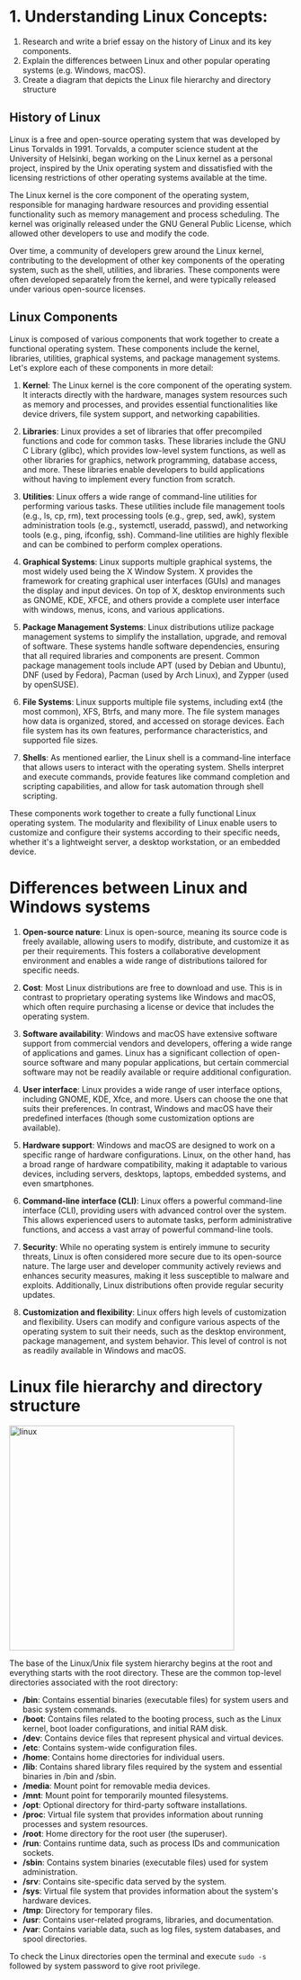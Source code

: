 # 1. Understanding Linux Concepts:

 1. Research and write a brief essay on the history of Linux and its key components.
 2. Explain the differences between Linux and other popular operating systems (e.g. 
Windows, macOS).
 3. Create a diagram that depicts the Linux file hierarchy and directory structure


## History of Linux
  Linux is a free and open-source operating system that was developed by Linus Torvalds in 1991. Torvalds, a computer science student at the University of Helsinki, began working on the Linux kernel as a personal project, inspired by the Unix operating system and dissatisfied with the licensing restrictions of other operating systems available at the time.

The Linux kernel is the core component of the operating system, responsible for managing hardware resources and providing essential functionality such as memory management and process scheduling. The kernel was originally released under the GNU General Public License, which allowed other developers to use and modify the code.

Over time, a community of developers grew around the Linux kernel, contributing to the development of other key components of the operating system, such as the shell, utilities, and libraries. These components were often developed separately from the kernel, and were typically released under various open-source licenses.
<br />

## Linux Components
Linux is composed of various components that work together to create a functional operating system. These components include the kernel, libraries, utilities, graphical systems, and package management systems. Let's explore each of these components in more detail:

   1. <b>Kernel</b>: The Linux kernel is the core component of the operating system. It interacts directly with the hardware, manages system resources such as memory and processes, and provides essential functionalities like device drivers, file system support, and networking capabilities.

   2. <b>Libraries</b>: Linux provides a set of libraries that offer precompiled functions and code for common tasks. These libraries include the GNU C Library (glibc), which provides low-level system functions, as well as other libraries for graphics, network programming, database access, and more. These libraries enable developers to build applications without having to implement every function from scratch.

  3. <b>Utilities</b>: Linux offers a wide range of command-line utilities for performing various tasks. These utilities include file management tools (e.g., ls, cp, rm), text processing tools (e.g., grep, sed, awk), system administration tools (e.g., systemctl, useradd, passwd), and networking tools (e.g., ping, ifconfig, ssh). Command-line utilities are highly flexible and can be combined to perform complex operations.

  4. <b>Graphical Systems</b>: Linux supports multiple graphical systems, the most widely used being the X Window System. X provides the framework for creating graphical user interfaces (GUIs) and manages the display and input devices. On top of X, desktop environments such as GNOME, KDE, XFCE, and others provide a complete user interface with windows, menus, icons, and various applications.

  5. <b>Package Management Systems</b>: Linux distributions utilize package management systems to simplify the installation, upgrade, and removal of software. These systems handle software dependencies, ensuring that all required libraries and components are present. Common package management tools include APT (used by Debian and Ubuntu), DNF (used by Fedora), Pacman (used by Arch Linux), and Zypper (used by openSUSE).

  6. <b>File Systems</b>: Linux supports multiple file systems, including ext4 (the most common), XFS, Btrfs, and many more. The file system manages how data is organized, stored, and accessed on storage devices. Each file system has its own features, performance characteristics, and supported file sizes.

  7. <b>Shells</b>: As mentioned earlier, the Linux shell is a command-line interface that allows users to interact with the operating system. Shells interpret and execute commands, provide features like command completion and scripting capabilities, and allow for task automation through shell scripting.

These components work together to create a fully functional Linux operating system. The modularity and flexibility of Linux enable users to customize and configure their systems according to their specific needs, whether it's a lightweight server, a desktop workstation, or an embedded device.
<br />

# Differences between Linux and Windows systems

  1. <b>Open-source nature</b>: Linux is open-source, meaning its source code is freely available, allowing users to modify, distribute, and customize it as per their requirements. This fosters a collaborative development environment and enables a wide range of distributions tailored for specific needs.

  2. <b>Cost</b>: Most Linux distributions are free to download and use. This is in contrast to proprietary operating systems like Windows and macOS, which often require purchasing a license or device that includes the operating system.

  3. <b>Software availability</b>: Windows and macOS have extensive software support from commercial vendors and developers, offering a wide range of applications and games. Linux has a significant collection of open-source software and many popular applications, but certain commercial software may not be readily available or require additional configuration.

  4. <b>User interface</b>: Linux provides a wide range of user interface options, including GNOME, KDE, Xfce, and more. Users can choose the one that suits their preferences. In contrast, Windows and macOS have their predefined interfaces (though some customization options are available).

  5. <b>Hardware support</b>: Windows and macOS are designed to work on a specific range of hardware configurations. Linux, on the other hand, has a broad range of hardware compatibility, making it adaptable to various devices, including servers, desktops, laptops, embedded systems, and even smartphones.

  6. <b>Command-line interface (CLI)</b>: Linux offers a powerful command-line interface (CLI), providing users with advanced control over the system. This allows experienced users to automate tasks, perform administrative functions, and access a vast array of powerful command-line tools.

  7. <b>Security</b>: While no operating system is entirely immune to security threats, Linux is often considered more secure due to its open-source nature. The large user and developer community actively reviews and enhances security measures, making it less susceptible to malware and exploits. Additionally, Linux distributions often provide regular security updates.

  8. <b>Customization and flexibility</b>: Linux offers high levels of customization and flexibility. Users can modify and configure various aspects of the operating system to suit their needs, such as the desktop environment, package management, and system behavior. This level of control is not as readily available in Windows and macOS.
  
  # Linux file hierarchy and directory structure
  <img width=400 alt="linux" src="https://github.com/shyamjp2002/Mind-Empowered/assets/75899937/c4b35676-1dcd-47bd-8921-ca963e7594ae">

  The base of the Linux/Unix file system hierarchy begins at the root and everything starts with the root directory. 
  These are the common top-level directories associated with the root directory:
  
  - <b>/bin</b>: Contains essential binaries (executable files) for system users and basic system commands.
  - <b>/boot</b>: Contains files related to the booting process, such as the Linux kernel, boot loader configurations, and initial RAM disk.
  - <b>/dev</b>: Contains device files that represent physical and virtual devices.
  - <b>/etc</b>: Contains system-wide configuration files.
  - <b>/home</b>: Contains home directories for individual users.
  - <b>/lib</b>: Contains shared library files required by the system and essential binaries in /bin and /sbin.
  - <b>/media</b>: Mount point for removable media devices.
  - <b>/mnt</b>: Mount point for temporarily mounted filesystems.
  - <b>/opt</b>: Optional directory for third-party software installations.
  - <b>/proc</b>: Virtual file system that provides information about running processes and system resources.
  - <b>/root</b>: Home directory for the root user (the superuser).
  - <b>/run</b>: Contains runtime data, such as process IDs and communication sockets.
  - <b>/sbin</b>: Contains system binaries (executable files) used for system administration.
  - <b>/srv</b>: Contains site-specific data served by the system.
  - <b>/sys</b>: Virtual file system that provides information about the system's hardware devices.
  - <b>/tmp</b>: Directory for temporary files.
  - <b>/usr</b>: Contains user-related programs, libraries, and documentation.
  - <b>/var</b>: Contains variable data, such as log files, system databases, and spool directories.
  
  To check the Linux directories open the terminal and execute `sudo -s` followed by system password to give root privilege.
  
